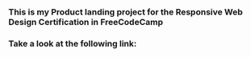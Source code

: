 <h3>This is my Product landing project for the Responsive Web Design Certification in FreeCodeCamp</h3>

<h3>Take a look at the following link:</h3>

<a href="" target="_blank" ><a>
